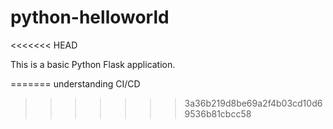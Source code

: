 # python-helloworld
<<<<<<< HEAD

This is a basic Python Flask application.


=======
understanding CI/CD
>>>>>>> 3a36b219d8be69a2f4b03cd10d69536b81cbcc58
